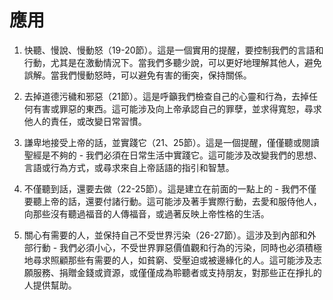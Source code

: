 # 應用

1. 快聽、慢說、慢動怒（19-20節）。這是一個實用的提醒，要控制我們的言語和行動，尤其是在激動情況下。當我們多聽少說，可以更好地理解其他人，避免誤解。當我們慢動怒時，可以避免有害的衝突，保持關係。

2. 去掉道德污穢和邪惡（21節）。這是呼籲我們檢查自己的心靈和行為，去掉任何有害或罪惡的東西。這可能涉及向上帝承認自己的罪孽，並求得寬恕，尋求他人的責任，或改變日常習慣。

3. 謙卑地接受上帝的話，並實踐它（21、25節）。這是一個提醒，僅僅聽或閱讀聖經是不夠的 - 我們必須在日常生活中實踐它。這可能涉及改變我們的思想、言語或行為方式，或尋求來自上帝話語的指引和智慧。

4. 不僅聽到話，還要去做（22-25節）。這是建立在前面的一點上的 - 我們不僅要聽上帝的話，還要付諸行動。這可能涉及著手實際行動，去愛和服侍他人，向那些沒有聽過福音的人傳福音，或過著反映上帝性格的生活。

5. 關心有需要的人，並保持自己不受世界污染（26-27節）。這涉及到內部和外部行動 - 我們必須小心，不受世界罪惡價值觀和行為的污染，同時也必須積極地尋求照顧那些有需要的人，如貧窮、受壓迫或被邊緣化的人。這可能涉及志願服務、捐贈金錢或資源，或僅僅成為聆聽者或支持朋友，對那些正在掙扎的人提供幫助。